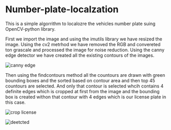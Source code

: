 # Number-plate-localzation

This is a simple algorrithm to localozre the vehicles number plate suing OpenCV-python library. 

First we import the image and using the imutils library we have  resized the image. Using the cv2 metrhod we have removed the RGB and convereted ton grascale and processed the image
for noise reduction. Using the canny edge detector we have created all the existing contours of the images.

![canny edge](https://user-images.githubusercontent.com/61246422/131240070-f24d0e77-315d-48c1-9aba-b3f80d14e789.JPG)

Then using the findcontours method all the countours are drawn with green bounding boxes and the sorted based on contour area and then top 45 countours are selected. 
And only that contour is selected whcih contains 4 definite edges which is cropped at first from the image and the bounding box is created withon that contour with 4 edges which is our license plate in this case. 

![crop license](https://user-images.githubusercontent.com/61246422/131240167-b9747ca1-44ae-4dae-91c8-d1bf5b3b9a99.JPG)

![deetcted](https://user-images.githubusercontent.com/61246422/131240172-3226a87a-c62f-4bc5-9af6-1d62fbff8154.JPG)



